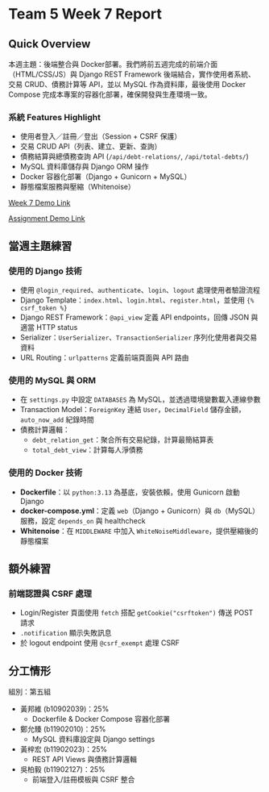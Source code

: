 # Team 5 Week 7 Report

## Quick Overview  
本週主題：後端整合與 Docker部署。我們將前五週完成的前端介面（HTML/CSS/JS）與 Django REST Framework 後端結合，實作使用者系統、交易 CRUD、債務計算等 API，並以 MySQL 作為資料庫，最後使用 Docker Compose 完成本專案的容器化部署，確保開發與生產環境一致。

### 系統 Features Highlight
* 使用者登入／註冊／登出（Session + CSRF 保護）
* 交易 CRUD API（列表、建立、更新、查詢）
* 債務結算與總債務查詢 API (`/api/debt-relations/`, `/api/total-debts/`)
* MySQL 資料庫儲存與 Django ORM 操作
* Docker 容器化部署（Django + Gunicorn + MySQL）
* 靜態檔案服務與壓縮（Whitenoise）

[Week 7 Demo Link](https://hsinchu-huang-147.tplinkdns.com:12346)

[Assignment Demo Link](https://hsinchu-huang-147.tplinkdns.com:12345)


## 當週主題練習

### 使用的 Django 技術
- 使用 `@login_required`、`authenticate`、`login`、`logout` 處理使用者驗證流程  
- Django Template：`index.html`、`login.html`、`register.html`，並使用 `{% csrf_token %}`  
- Django REST Framework：`@api_view` 定義 API endpoints，回傳 JSON 與適當 HTTP status  
- Serializer：`UserSerializer`、`TransactionSerializer` 序列化使用者與交易資料  
- URL Routing：`urlpatterns` 定義前端頁面與 API 路由  

### 使用的 MySQL 與 ORM
- 在 `settings.py` 中設定 `DATABASES` 為 MySQL，並透過環境變數載入連線參數  
- Transaction Model：`ForeignKey` 連結 `User`，`DecimalField` 儲存金額，`auto_now_add` 紀錄時間  
- 債務計算邏輯：  
  - `debt_relation_get`：聚合所有交易紀錄，計算最簡結算表  
  - `total_debt_view`：計算每人淨債務  

### 使用的 Docker 技術
- **Dockerfile**：以 `python:3.13` 為基底，安裝依賴，使用 Gunicorn 啟動 Django  
- **docker-compose.yml**：定義 `web`（Django + Gunicorn）與 `db`（MySQL）服務，設定 `depends_on` 與 healthcheck  
- **Whitenoise**：在 `MIDDLEWARE` 中加入 `WhiteNoiseMiddleware`，提供壓縮後的靜態檔案  

## 額外練習
### 前端認證與 CSRF 處理
- Login/Register 頁面使用 `fetch` 搭配 `getCookie("csrftoken")` 傳送 POST 請求  
- `.notification` 顯示失敗訊息  
- 於 logout endpoint 使用 `@csrf_exempt` 處理 CSRF  

## 分工情形  
組別：第五組  
- 黃邦維 (b10902039)：25% 
    - Dockerfile & Docker Compose 容器化部署  
- 鄭允臻 (b11902010)：25% 
    - MySQL 資料庫設定與 Django settings  
- 黃梓宏 (b11902023)：25% 
    - REST API Views 與債務計算邏輯  
- 吳柏毅 (b11902127)：25% 
    - 前端登入/註冊模板與 CSRF 整合  
